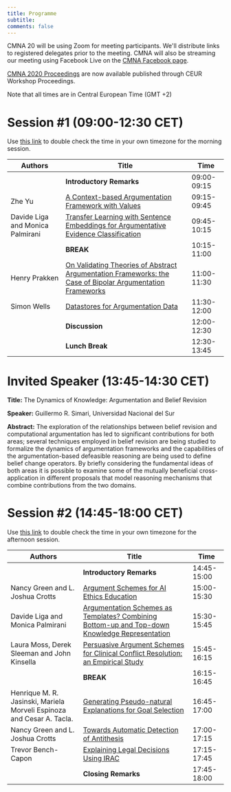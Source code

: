 ```yaml
---
title: Programme 
subtitle: 
comments: false
---
```


CMNA 20 will be using Zoom for meeting participants. We'll distribute links to registered delegates prior to the meeting. CMNA will also be streaming our meeting using Facebook Live on the [CMNA Facebook page](https://www.facebook.com/CMNAworkshops/). 

[CMNA 2020 Proceedings](http://ceur-ws.org/Vol-2669/) are now available published through CEUR Workshop Proceedings.

Note that all times are in Central European Time (GMT +2)

# Session #1 (09:00-12:30 CET)

Use [this link](https://www.timeanddate.com/worldclock/fixedtime.html?msg=CMNA+Part+1+%28Italy+morning+time%29&iso=20200908T09&p1=215&ah=3&am=30) to double check the time in your own timezone for the morning session.

|  Authors | Title  | Time  |
|----------|---|---|
| | **Introductory Remarks** | 09:00-09:15 |
|  Zhe Yu | [A Context-based Argumentation Framework with Values](http://ceur-ws.org/Vol-2669/paper1.pdf)  | 09:15-09:45  | 
|  Davide Liga and Monica Palmirani | [Transfer Learning with Sentence Embeddings for Argumentative Evidence Classification](http://ceur-ws.org/Vol-2669/paper2.pdf)  |  09:45-10:15 | 
| | **BREAK** | 10:15-11:00 | 
|  Henry Prakken | [On Validating Theories of Abstract Argumentation Frameworks: the Case of Bipolar Argumentation Frameworks](http://ceur-ws.org/Vol-2669/paper3.pdf) | 11:00-11:30 |
|  Simon Wells   | [Datastores for Argumentation Data](http://ceur-ws.org/Vol-2669/paper4.pdf)  | 11:30-12:00  | 
| | **Discussion** | 12:00-12:30 |
| | **Lunch Break** | 12:30-13:45 |

# Invited Speaker (13:45-14:30 CET)

**Title:** The Dynamics of Knowledge: Argumentation and Belief Revision

**Speaker:** Guillermo R. Simari, Universidad Nacional del Sur

**Abstract:** The exploration of the relationships between belief revision and computational argumentation has led to significant contributions for both areas; several techniques employed in belief revision are being studied to formalize the dynamics of argumentation frameworks and the capabilities of the argumentation-based defeasible reasoning are being used to define belief change operators. By briefly considering the fundamental ideas of both areas it is possible to examine some of the mutually beneficial cross-application in different proposals that model reasoning mechanisms that combine contributions from the two domains.

# Session #2 (14:45-18:00 CET)

Use [this link](https://www.timeanddate.com/worldclock/fixedtime.html?msg=CMNA+Part+1+%28Italy+morning+time%29&iso=20200908T1445&p1=215&ah=3&am=15) to double check the time in your own timezone for the afternoon session.


|  Authors | Title  | Time  |
|----------|---|---|
| | **Introductory Remarks** | 14:45-15:00 |
| Nancy Green and L. Joshua Crotts  | [Argument Schemes for AI Ethics Education](http://ceur-ws.org/Vol-2669/paper5.pdf) | 15:00-15:30 | 
| Davide Liga and Monica Palmirani  | [Argumentation Schemes as Templates? Combining Bottom-up and Top-down Knowledge Representation](http://ceur-ws.org/Vol-2669/paper6.pdf) | 15:30-15:45 |  
| Laura Moss, Derek Sleeman and John Kinsella | [Persuasive Argument Schemes for Clinical Conflict Resolution: an Empirical Study](http://ceur-ws.org/Vol-2669/paper7.pdf) | 15:45-16:15 |
| | **BREAK** | 16:15-16:45 |
| Henrique M. R. Jasinski, Mariela Morveli Espinoza and Cesar A. Tacla. | [Generating Pseudo-natural Explanations for Goal Selection](http://ceur-ws.org/Vol-2669/paper8.pdf) | 16:45-17:00 |
| Nancy Green and L. Joshua Crotts | [Towards Automatic Detection of Antithesis](http://ceur-ws.org/Vol-2669/paper9.pdf) | 17:00-17:15 |
| Trevor Bench-Capon | [Explaining Legal Decisions Using IRAC](http://ceur-ws.org/Vol-2669/paper10.pdf) | 17:15-17:45 |
| | **Closing Remarks** | 17:45-18:00 |



